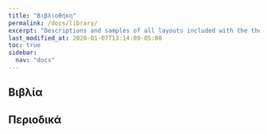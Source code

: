```yaml
---
title: "Βιβλιοθήκη"
permalink: /docs/library/
excerpt: "Descriptions and samples of all layouts included with the theme and how to best use them."
last_modified_at: 2020-01-07T13:14:09-05:00
toc: true
sidebar: 
  nav: "docs"
---
```


## Βιβλία

## Περιοδικά

